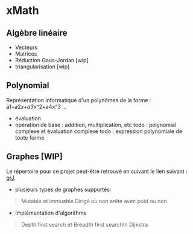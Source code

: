 # xMath

## Algèbre linéaire
* Vecteurs
* Matrices
* Réduction Gaus-Jordan [wip]
* triangularisation [wip]

## Polynomial
Représentation informatique d'un polynômes de la forme : a1+a2*x+a3*x^2+a4x^3 ...
* évaluation
* opération de base : addition, multiplication, etc
todo : polynomial complexe et évaluation complexe
todo : expression polynomiale de toute forme

## Graphes [WIP]
Le répertoire pour ce projet peut-être retrouvé en suivant le lien suivant : [grJ](https://github.com/L-Applin/grJ).
* plusieurs types de graphes supportés:
> Mutable et immuable
> Dirigé ou non
> arête avec poid ou non
* Implémentation d'algorithme
> Depth first search et Breadth first search\n
> Dijkstra

